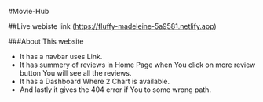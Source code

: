 #Movie-Hub


##Live webiste link (https://fluffy-madeleine-5a9581.netlify.app)

###About This website 
* It has a navbar uses Link. 
* It has summery of reviews in Home Page when You click on more review button You will see all the reviews.
* It has a Dashboard Where 2 Chart is available.
* And lastly it gives the 404 error if You to some wrong path.